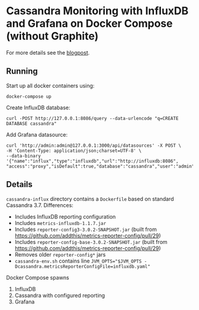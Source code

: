 # Cassandra Monitoring with InfluxDB and Grafana on Docker Compose (without Graphite)

For more details see the [blogpost](https://softwaremill.com/cassandra-monitoring-part-3/).

## Running

Start up all docker containers using:
```
docker-compose up
```

Create InfluxDB database:
```
curl -POST http://127.0.0.1:8086/query --data-urlencode "q=CREATE DATABASE cassandra"
```

Add Grafana datasource:
```
curl 'http://admin:admin@127.0.0.1:3000/api/datasources' -X POST \
-H 'Content-Type: application/json;charset=UTF-8' \
--data-binary '{"name":"influx","type":"influxdb","url":"http://influxdb:8086",
"access":"proxy","isDefault":true,"database":"cassandra","user":"admin","password":"admin"}'
```

## Details

`cassandra-influx` directory contains a `Dockerfile` based on standard Cassandra 3.7. Differences:
* Includes InfluxDB reporting configuration
* Includes `metrics-influxdb-1.1.7.jar`
* Includes `reporter-config3-3.0.2-SNAPSHOT.jar` (built from https://github.com/addthis/metrics-reporter-config/pull/29)
* Includes `reporter-config-base-3.0.2-SNAPSHOT.jar` (built from https://github.com/addthis/metrics-reporter-config/pull/29)
* Removes older `reporter-config*` jars
* `cassandra-env.sh` contains line `JVM_OPTS="$JVM_OPTS -Dcassandra.metricsReporterConfigFile=influxdb.yaml"`

Docker Compose spawns 

1. InfluxDB
2. Cassandra with configured reporting
3. Grafana

